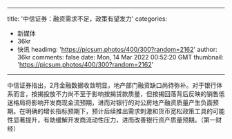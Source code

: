 
---
title: '中信证券：融资需求不足，政策有望发力'
categories: 
 - 新媒体
 - 36kr
 - 快讯
headimg: 'https://picsum.photos/400/300?random=2162'
author: 36kr
comments: false
date: Mon, 14 Mar 2022 00:52:20 GMT
thumbnail: 'https://picsum.photos/400/300?random=2162'
---

<div>   
中信证券指出，2月金融数据收敛明显，地产部门融资缺口尚待弥补。对于银行体系而言，按揭投放不力尚不至于影响按揭贷款质量，但按揭回落背后反映的销售低迷格局将影响开发商现金流预期，进而对银行的对公房地产融资质量产生负面预期。在明确的增长指标预期下，预计后续推出需求刺激和货币宽松政策工具的可能性显著提升，有助缓解开发商流动性压力，进而改善银行资产质量预期。（第一财经）  
</div>
            